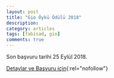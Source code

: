 ```yaml
---
layout: post
title: "Gio Öykü Ödülü 2018"
description: 
category: articles
tags: [fabisad, gio]
comments: true
---
```


Son başvuru tarihi 25 Eylül 2018.

[Detaylar ve Başvuru için](http://gio.fabisad.com/#oykugio){:rel="nofollow"}